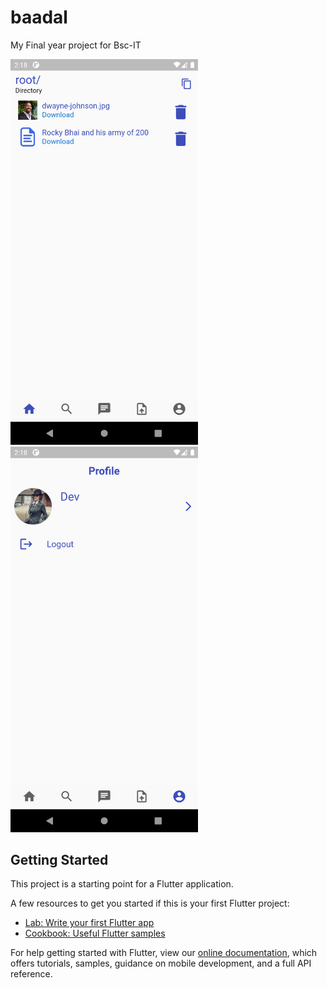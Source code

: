 # baadal

My Final year project for Bsc-IT

<img src = "images/Screenshot_1626770921.png" width = "300"> <img src = "images/Screenshot_1626770929.png" width = "300">

## Getting Started

This project is a starting point for a Flutter application.

A few resources to get you started if this is your first Flutter project:

- [Lab: Write your first Flutter app](https://flutter.dev/docs/get-started/codelab)
- [Cookbook: Useful Flutter samples](https://flutter.dev/docs/cookbook)

For help getting started with Flutter, view our
[online documentation](https://flutter.dev/docs), which offers tutorials,
samples, guidance on mobile development, and a full API reference.

